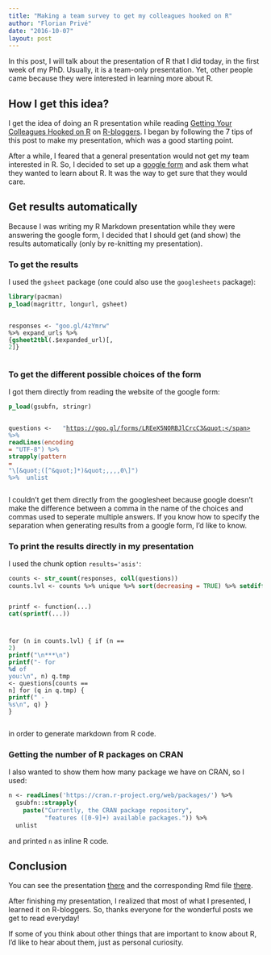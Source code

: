 ```yaml
---
title: "Making a team survey to get my colleagues hooked on R"
author: "Florian Privé"
date: "2016-10-07"
layout: post
---
```




<section class="main-content">
<p>In this post, I will talk about the presentation of R that I did today, in the first week of my PhD. Usually, it is a team-only presentation. Yet, other people came because they were interested in learning more about R.</p>
<div id="how-i-get-this-idea" class="section level2">
<h2>How I get this idea?</h2>
<p>I get the idea of doing an R presentation while reading <a href="https://www.r-bloggers.com/getting-your-colleagues-hooked-on-r/">Getting Your Colleagues Hooked on R</a> on <a href="https://www.r-bloggers.com/">R-bloggers</a>. I began by following the 7 tips of this post to make my presentation, which was a good starting point.</p>
<p>After a while, I feared that a general presentation would not get my team interested in R. So, I decided to set up a <a href="https://goo.gl/forms/LREeX5NORBJlCrcC3">google form</a> and ask them what they wanted to learn about R. It was the way to get sure that they would care.</p>
</div>
<div id="get-results-automatically" class="section level2">
<h2>Get results automatically</h2>
<p>Because I was writing my R Markdown presentation while they were answering the google form, I decided that I should get (and show) the results automatically (only by re-knitting my presentation).</p>
<div id="to-get-the-results" class="section level3">
<h3>To get the results</h3>
<p>I used the <code>gsheet</code> package (one could also use the <code>googlesheets</code> package):</p>
<div class="sourceCode"><pre class="sourceCode r"><code class="sourceCode r"><span class="kw">library</span>(pacman)
<span class="kw">p_load</span>(magrittr, longurl, gsheet)

responses &lt;-<span class="st"> &quot;goo.gl/4zYmrw&quot;</span> %&gt;%<span class="st"> </span>expand_urls %&gt;%<span class="st"> </span>{<span class="kw">gsheet2tbl</span>(.$expanded_url)[, <span class="dv">2</span>]}</code></pre></div>
</div>
<div id="to-get-the-different-possible-choices-of-the-form" class="section level3">
<h3>To get the different possible choices of the form</h3>
<p>I got them directly from reading the website of the google form:</p>
<div class="sourceCode"><pre class="sourceCode r"><code class="sourceCode r"><span class="kw">p_load</span>(gsubfn, stringr)

questions &lt;-<span class="st"> </span>
<span class="st">  &quot;https://goo.gl/forms/LREeX5NORBJlCrcC3&quot;</span> %&gt;%
<span class="st">  </span><span class="kw">readLines</span>(<span class="dt">encoding =</span> <span class="st">&quot;UTF-8&quot;</span>) %&gt;%
<span class="st">  </span><span class="kw">strapply</span>(<span class="dt">pattern =</span> <span class="st">&quot;</span><span class="ch">\\</span><span class="st">[</span><span class="ch">\&quot;</span><span class="st">([^</span><span class="ch">\&quot;</span><span class="st">]*)</span><span class="ch">\&quot;</span><span class="st">,,,,0</span><span class="ch">\\</span><span class="st">]&quot;</span>) %&gt;%
<span class="st">  </span>unlist</code></pre></div>
<p>I couldn’t get them directly from the googlesheet because google doesn’t make the difference between a comma in the name of the choices and commas used to seperate multiple answers. If you know how to specify the separation when generating results from a google form, I’d like to know.</p>
</div>
<div id="to-print-the-results-directly-in-my-presentation" class="section level3">
<h3>To print the results directly in my presentation</h3>
<p>I used the chunk option <code>results='asis'</code>:</p>
<div class="sourceCode"><pre class="sourceCode r"><code class="sourceCode r">counts &lt;-<span class="st"> </span><span class="kw">str_count</span>(responses, <span class="kw">coll</span>(questions))
counts.lvl &lt;-<span class="st"> </span>counts %&gt;%<span class="st"> </span>unique %&gt;%<span class="st"> </span><span class="kw">sort</span>(<span class="dt">decreasing =</span> <span class="ot">TRUE</span>) %&gt;%<span class="st"> </span><span class="kw">setdiff</span>(<span class="dv">0</span>)

printf &lt;-<span class="st"> </span>function(...) <span class="kw">cat</span>(<span class="kw">sprintf</span>(...))

for (n in counts.lvl) {
  if (n ==<span class="st"> </span><span class="dv">2</span>) <span class="kw">printf</span>(<span class="st">&quot;</span><span class="ch">\n</span><span class="st">***</span><span class="ch">\n</span><span class="st">&quot;</span>)
  <span class="kw">printf</span>(<span class="st">&quot;- for **%d** of you:</span><span class="ch">\n</span><span class="st">&quot;</span>, n)
  q.tmp &lt;-<span class="st"> </span>questions[counts ==<span class="st"> </span>n]
  for (q in q.tmp) {
    <span class="kw">printf</span>(<span class="st">&quot;    - %s</span><span class="ch">\n</span><span class="st">&quot;</span>, q)
  }
}</code></pre></div>
<p>in order to generate markdown from R code.</p>
</div>
<div id="getting-the-number-of-r-packages-on-cran" class="section level3">
<h3>Getting the number of R packages on CRAN</h3>
<p>I also wanted to show them how many package we have on CRAN, so I used:</p>
<div class="sourceCode"><pre class="sourceCode r"><code class="sourceCode r">n &lt;-<span class="st"> </span><span class="kw">readLines</span>(<span class="st">&#39;https://cran.r-project.org/web/packages/&#39;</span>) %&gt;%
<span class="st">  </span>gsubfn::<span class="kw">strapply</span>(
    <span class="kw">paste</span>(<span class="st">&quot;Currently, the CRAN package repository&quot;</span>,
          <span class="st">&quot;features ([0-9]+) available packages.&quot;</span>)) %&gt;%
<span class="st">  </span>unlist</code></pre></div>
<p>and printed <code>n</code> as inline R code.</p>
</div>
</div>
<div id="conclusion" class="section level2">
<h2>Conclusion</h2>
<p>You can see the presentation <a href="https://privefl.github.io/R-presentation/pResentation.html">there</a> and the corresponding Rmd file <a href="https://privefl.github.io/R-presentation/pResentation.Rmd">there</a>.</p>
<p>After finishing my presentation, I realized that most of what I presented, I learned it on R-bloggers. So, thanks everyone for the wonderful posts we get to read everyday!</p>
<p>If some of you think about other things that are important to know about R, I’d like to hear about them, just as personal curiosity.</p>
</div>
</section>
